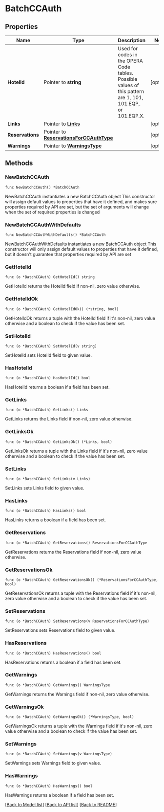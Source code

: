 # BatchCCAuth

## Properties

Name | Type | Description | Notes
------------ | ------------- | ------------- | -------------
**HotelId** | Pointer to **string** | Used for codes in the OPERA Code tables. Possible values of this pattern are 1, 101, 101.EQP, or 101.EQP.X. | [optional] 
**Links** | Pointer to [**Links**](Links.md) |  | [optional] 
**Reservations** | Pointer to [**ReservationsForCCAuthType**](ReservationsForCCAuthType.md) |  | [optional] 
**Warnings** | Pointer to [**WarningsType**](WarningsType.md) |  | [optional] 

## Methods

### NewBatchCCAuth

`func NewBatchCCAuth() *BatchCCAuth`

NewBatchCCAuth instantiates a new BatchCCAuth object
This constructor will assign default values to properties that have it defined,
and makes sure properties required by API are set, but the set of arguments
will change when the set of required properties is changed

### NewBatchCCAuthWithDefaults

`func NewBatchCCAuthWithDefaults() *BatchCCAuth`

NewBatchCCAuthWithDefaults instantiates a new BatchCCAuth object
This constructor will only assign default values to properties that have it defined,
but it doesn't guarantee that properties required by API are set

### GetHotelId

`func (o *BatchCCAuth) GetHotelId() string`

GetHotelId returns the HotelId field if non-nil, zero value otherwise.

### GetHotelIdOk

`func (o *BatchCCAuth) GetHotelIdOk() (*string, bool)`

GetHotelIdOk returns a tuple with the HotelId field if it's non-nil, zero value otherwise
and a boolean to check if the value has been set.

### SetHotelId

`func (o *BatchCCAuth) SetHotelId(v string)`

SetHotelId sets HotelId field to given value.

### HasHotelId

`func (o *BatchCCAuth) HasHotelId() bool`

HasHotelId returns a boolean if a field has been set.

### GetLinks

`func (o *BatchCCAuth) GetLinks() Links`

GetLinks returns the Links field if non-nil, zero value otherwise.

### GetLinksOk

`func (o *BatchCCAuth) GetLinksOk() (*Links, bool)`

GetLinksOk returns a tuple with the Links field if it's non-nil, zero value otherwise
and a boolean to check if the value has been set.

### SetLinks

`func (o *BatchCCAuth) SetLinks(v Links)`

SetLinks sets Links field to given value.

### HasLinks

`func (o *BatchCCAuth) HasLinks() bool`

HasLinks returns a boolean if a field has been set.

### GetReservations

`func (o *BatchCCAuth) GetReservations() ReservationsForCCAuthType`

GetReservations returns the Reservations field if non-nil, zero value otherwise.

### GetReservationsOk

`func (o *BatchCCAuth) GetReservationsOk() (*ReservationsForCCAuthType, bool)`

GetReservationsOk returns a tuple with the Reservations field if it's non-nil, zero value otherwise
and a boolean to check if the value has been set.

### SetReservations

`func (o *BatchCCAuth) SetReservations(v ReservationsForCCAuthType)`

SetReservations sets Reservations field to given value.

### HasReservations

`func (o *BatchCCAuth) HasReservations() bool`

HasReservations returns a boolean if a field has been set.

### GetWarnings

`func (o *BatchCCAuth) GetWarnings() WarningsType`

GetWarnings returns the Warnings field if non-nil, zero value otherwise.

### GetWarningsOk

`func (o *BatchCCAuth) GetWarningsOk() (*WarningsType, bool)`

GetWarningsOk returns a tuple with the Warnings field if it's non-nil, zero value otherwise
and a boolean to check if the value has been set.

### SetWarnings

`func (o *BatchCCAuth) SetWarnings(v WarningsType)`

SetWarnings sets Warnings field to given value.

### HasWarnings

`func (o *BatchCCAuth) HasWarnings() bool`

HasWarnings returns a boolean if a field has been set.


[[Back to Model list]](../README.md#documentation-for-models) [[Back to API list]](../README.md#documentation-for-api-endpoints) [[Back to README]](../README.md)


